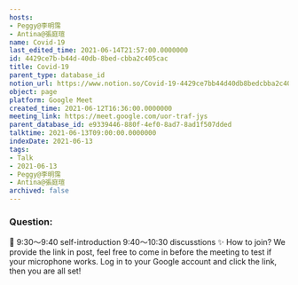 ```yaml
---
hosts:
- Peggy@李明霈
- Antina@張庭瑄
name: Covid-19
last_edited_time: 2021-06-14T21:57:00.0000000
id: 4429ce7b-b44d-40db-8bed-cbba2c405cac
title: Covid-19
parent_type: database_id
notion_url: https://www.notion.so/Covid-19-4429ce7bb44d40db8bedcbba2c405cac
object: page
platform: Google Meet
created_time: 2021-06-12T16:36:00.0000000
meeting_link: https://meet.google.com/uor-traf-jys
parent_database_id: e9339446-880f-4ef0-8ad7-8ad1f507dded
talktime: 2021-06-13T09:00:00.0000000
indexDate: 2021-06-13
tags:
- Talk
- 2021-06-13
- Peggy@李明霈
- Antina@張庭瑄
archived: false
---
```


### Question:


   
   
   
   
   
📅
9:30～9:40 self-introduction
9:40～10:30 discusstions
✨
How to join?
We provide the link in post, feel free to come in before the meeting to test if your microphone works. Log in to your Google account and click the link, then you are all set!

